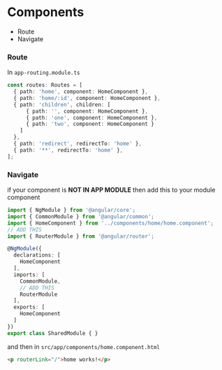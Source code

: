 # Components
* Route
* Navigate
### Route
In `app-routing.module.ts`
```ts
const routes: Routes = [
  { path: 'home', component: HomeComponent },
  { path: 'home/:id', component: HomeComponent },
  { path: 'children', children: [
      { path: '', component: HomeComponent },
      { path: 'one', component: HomeComponent },
      { path: 'two', component: HomeComponent }
    ]
  },
  { path: 'redirect', redirectTo: 'home' },
  { path: '**', redirectTo: 'home' },
];
```
### Navigate
if your component is **NOT IN APP MODULE** then add this to your module component
```ts
import { NgModule } from '@angular/core';
import { CommonModule } from '@angular/common';
import { HomeComponent } from '../components/home/home.component';
// ADD THIS
import { RouterModule } from '@angular/router';

@NgModule({
  declarations: [
    HomeComponent
  ],
  imports: [
    CommonModule,
    // ADD THIS
    RouterModule
  ],
  exports: [
    HomeComponent
  ]
})
export class SharedModule { }
```
and then in `src/app/components/home.component.html`
```html
<p routerLink="/">home works!</p>
```
